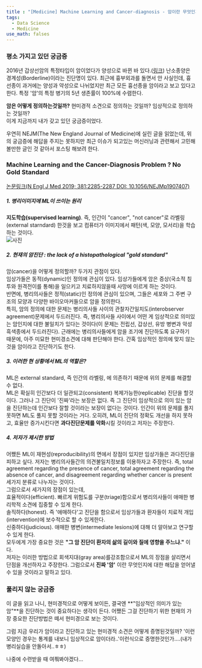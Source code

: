 ```yaml
---
title : "[Medicine] Machine Learning and Cancer-diagnosis - 암이란 무엇인가?"
tags:
  - Data Science
  - Medicine
use_math: falses
---
```


### 평소 가지고 있던 궁금증
2016년 갑상선암의 특정타입이 암이었다가 양성으로 바뀐 바 있다.([링크](https://www.yna.co.kr/view/AKR20160415150400017)) 난소종양은 경계성(Borderline)이라는 진단명이 있다. 최근에 흉부외과를 돌면서 안 사실인데, 흉선종이 과거에는 양성과 약성으로 나뉘었지만 최근 모든 흉선종을 암이라고 보고 있다고 한다. 특정 '암'의 특정 병기의 5년 생존률이 100%에 수렴한다.  

**암은 어떻게 정의하는것일까?** 현미경적 소견으로 정의하는 것일까? 임상적으로 정의하는 것일까?  
이게 지금까지 내가 갖고 있던 궁금증이었다.  

우연히 NEJM(The New England Journal of Medicine)에 실린 글을 읽었는데, 위의 궁금증에 해답을 주지는 못하지만 최근 이슈가 되고있는 머신러닝과 관련해서 고민해 볼만한 글인 것 같아서 포스팅 해보려 한다.  

### Machine Learning and the Cancer-Diagnosis Problem ? No Gold Standard
[논문링크(N Engl J Med 2019; 381:2285-2287 DOI: 10.1056/NEJMp1907407)](https://www.nejm.org/doi/full/10.1056/NEJMp1907407?query=TOC)

##### 1.  병리이미지에 ML이 쓰이는 원리  
  **지도학습(supervised learning)**. 즉,  인간이 "cancer", "not cancer"로 라벨링(external starndard) 한것을 보고 컴퓨터가 이미지에서 패턴(색, 모양, 모서리)을 학습하는 것이다.  
![사진](https://www.nejm.org/na101/home/literatum/publisher/mms/journals/content/nejm/2019/nejm_2019.381.issue-24/nejmp1907407/20191206/images/img_small/nejmp1907407_f1.jpeg)

##### 2. 현재의 암진단 : **the lack of a histopathological "gold standard"**  
  암(cancer)을 어떻게 정의할까? 두가지 관점이 있다.  
  임상가들은 동적(dynamic)인 정의에 관심이 있다. 임상가들에게 암은 증상(국소적 침투와 원격전이를 통해)을 일으키고 치료하지않을때 사망에 이르게 하는 것이다.  
  반면에, 병리의사들은 정적(static)인 정의에 관심이 있으며, 그들은 세포와 그 주변 구조의 모양과 다양한 바이오마커들으로 암을 정의한다.  
  특히, 암의 정의에 대한 문제는 병리의사들 사이의 관찰자간일치도(interobserver agreement)문제에서 두드러진다. 즉, 병리의사들 사이에서 어떤 게 임상적으로 의미있는 암인지에 대한 불일치가 있다는 것이다(이 문제는 전립선, 갑상선, 유방 병변과 악성흑색종에서 두드러진다). 근래에는 병리의사들에게 암을 조기에 진단하도록 요구하기 때문에, 아주 미묘한 현미경소견에 대해 판단해야 한다. 간혹 임상적인 정의에 맞지 않는 것을 암이라고 진단하기도 한다.  

##### 3. 이러한 현 상황에서 ML의 역할은?  
ML은 external standard, 즉  인간의 라벨링, 에 의존하기 때문에 위의 문제를 해결할 수 없다.  
ML은 확실히 인간보다 더 일관되고(consistent) 복제가능한(replicable) 진단을 할것이다. 그러나 그 진단이 '진짜'라는 보장은 없다. 즉 그 진단이 임상적으로 의미 있는 암을 진단하는데 인간보다 잘할 것이라는 보장이 없다는 것이다. 인간이 위의 문제를 풀지 못하면 ML도 풀지 못할 것이라는 거다. 오히려, ML이 진단의 정확도 개선을 하지 못하고, 효율만 증가시킨다면 **과다진단문제를 악화**시킬 것이라고 저자는 주장한다.  

##### 4. 저자가 제시한 방법  
어쨌든 ML이 재현성(reproducibility)의 면에서 장점이 있지만 임상가들은 과다진단을 피하고 싶다. 저자는 병리의사들간의 의견불일치정보를 이용하자고 주장한다. 즉, total agreement regarding the presence of cancer, total agreement regarding the absence of cancer, and disagreement regarding whether cancer is present 세가지 분류로 나누자는 것이다.  
그럼으로서 세가지의 장점이 있는데,  
효율적이다(efficient). 빠르게 위험도를 구분(triage)함으로서 병리의사들이 애매한 병리학적 소견에 집중할 수 있게 한다.  
솔직하다(honest). 즉 '애매하다'고 진단을 함으로서 임상가들과 환자들이 치료적 개입(intervention)에 보수적으로 할 수 있게한다.  
신중하다(judicious). 애매한 병변(intermediate lesions)에 대해 더 알아보고 연구할 수 있게 한다.  
모두에게 가장 중요한 것은 **"그 암 진단이 환자의 삶의 길이와 질에 영향을 주느냐."** 이다.  
저자는 이러한 방법으로 회색지대(gray area)를강조함으로서 ML의 장점을 살리면서 단점을 개선하자고 주장한다. 그럼으로서 **진짜 '암'** 이란 무엇인지에 대한 해답을 얻어낼 수 있을 것이라고 말하고 있다.

### 풀리지 않는 궁금증
이 글을 읽고 나니, 현미경적으로 어떻게 보이든, 결국엔 **"임상적인 의미가 있는 암"**을 진단하는 것이 중요하다는 생각이 든다. 어쨌든 그걸 진단하기 위한 현재의 가장 중요한 진단방법은 떼서 현미경으로 보는 것이다.  

그럼 지금 우리가 암이라고 진단하고 있는 현미경적 소견은 어떻게 증명된것일까? '이런 모양인 경우는 통계를 내보니 임상적으로 암이더라..'이런식으로 증명한것인가....(내가 병리실습을 안돌아서..ㅎㅎ)  

나중에 수련받을 때 여쭤봐야겠다...
